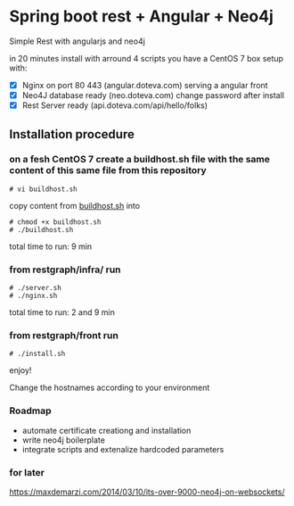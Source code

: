 # Spring boot rest + Angular + Neo4j
Simple Rest with angularjs and neo4j
                        
in 20 minutes install with arround 4 scripts you have a CentOS 7 box setup with:

   - [x] Nginx on port 80 443  (angular.doteva.com) serving a angular front
   - [x] Neo4J database ready  (neo.doteva.com) change password after install 
   - [x] Rest Server ready     (api.doteva.com/api/hello/folks)
   
 ## Installation procedure  

### on a fesh CentOS 7 create a buildhost.sh file with the same content of this same file from this repository
```
# vi buildhost.sh
```
copy content from [buildhost.sh](infra/buildhost.sh) into 
```
# chmod +x buildhost.sh
# ./buildhost.sh
```
total time to run: 9 min

### from restgraph/infra/ run
```
# ./server.sh
# ./nginx.sh
```
total time to run: 2 and 9 min

### from restgraph/front run
```
# ./install.sh
```
enjoy!

Change the hostnames according to your environment

### Roadmap

- automate certificate creationg and installation
- write neo4j boilerplate
- integrate scripts and extenalize hardcoded parameters

### for later

https://maxdemarzi.com/2014/03/10/its-over-9000-neo4j-on-websockets/

